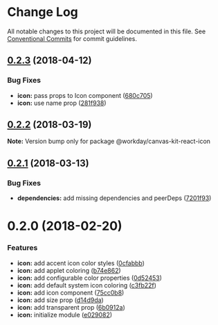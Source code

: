 # Change Log

All notable changes to this project will be documented in this file.
See [Conventional Commits](https://conventionalcommits.org) for commit guidelines.

<a name="0.2.3"></a>
## [0.2.3](https://ghe.megaleo.com/design/canvas-kit-react/tree/master/modules/canvas-kit-react-icon/compare/@workday/canvas-kit-react-icon@0.2.2...@workday/canvas-kit-react-icon@0.2.3) (2018-04-12)


### Bug Fixes

* **icon:** pass props to Icon component ([680c705](https://ghe.megaleo.com/design/canvas-kit-react/tree/master/modules/canvas-kit-react-icon/commits/680c705))
* **icon:** use name prop ([281f938](https://ghe.megaleo.com/design/canvas-kit-react/tree/master/modules/canvas-kit-react-icon/commits/281f938))




<a name="0.2.2"></a>
## [0.2.2](https://ghe.megaleo.com/design/canvas-kit-react/tree/master/modules/canvas-kit-react-icon/compare/@workday/canvas-kit-react-icon@0.2.1...@workday/canvas-kit-react-icon@0.2.2) (2018-03-19)




**Note:** Version bump only for package @workday/canvas-kit-react-icon

<a name="0.2.1"></a>
## [0.2.1](https://ghe.megaleo.com/design/canvas-kit-react/tree/master/modules/canvas-kit-react-icon/compare/@workday/canvas-kit-react-icon@0.2.0...@workday/canvas-kit-react-icon@0.2.1) (2018-03-13)


### Bug Fixes

* **dependencies:** add missing dependencies and peerDeps ([7201f93](https://ghe.megaleo.com/design/canvas-kit-react/tree/master/modules/canvas-kit-react-icon/commits/7201f93))




<a name="0.2.0"></a>
# 0.2.0 (2018-02-20)


### Features

* **icon:** add accent icon color styles ([0cfabbb](https://ghe.megaleo.com/design/canvas-kit-react/tree/master/modules/canvas-kit-react-icon/commits/0cfabbb))
* **icon:** add applet coloring ([b74e862](https://ghe.megaleo.com/design/canvas-kit-react/tree/master/modules/canvas-kit-react-icon/commits/b74e862))
* **icon:** add configurable color properties ([0d52453](https://ghe.megaleo.com/design/canvas-kit-react/tree/master/modules/canvas-kit-react-icon/commits/0d52453))
* **icon:** add default system icon coloring ([c3fb22f](https://ghe.megaleo.com/design/canvas-kit-react/tree/master/modules/canvas-kit-react-icon/commits/c3fb22f))
* **icon:** add icon component ([75cc0b8](https://ghe.megaleo.com/design/canvas-kit-react/tree/master/modules/canvas-kit-react-icon/commits/75cc0b8))
* **icon:** add size prop ([d14d9da](https://ghe.megaleo.com/design/canvas-kit-react/tree/master/modules/canvas-kit-react-icon/commits/d14d9da))
* **icon:** add transparent prop ([6b0912a](https://ghe.megaleo.com/design/canvas-kit-react/tree/master/modules/canvas-kit-react-icon/commits/6b0912a))
* **icon:** initialize module ([e029082](https://ghe.megaleo.com/design/canvas-kit-react/tree/master/modules/canvas-kit-react-icon/commits/e029082))
